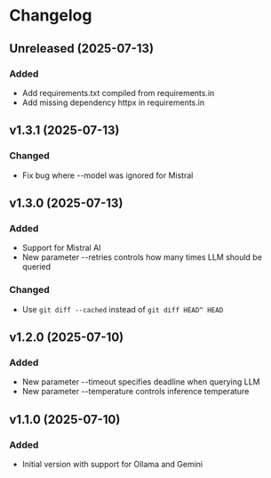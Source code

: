 # Changelog

## Unreleased (2025-07-13)

### Added

- Add requirements.txt compiled from requirements.in
- Add missing dependency httpx in requirements.in

## v1.3.1 (2025-07-13)

### Changed

- Fix bug where --model was ignored for Mistral

## v1.3.0 (2025-07-13)

### Added

- Support for Mistral AI
- New parameter --retries controls how many times LLM should be queried

### Changed

- Use `git diff --cached` instead of `git diff HEAD^ HEAD`

## v1.2.0 (2025-07-10)

### Added

- New parameter --timeout specifies deadline when querying LLM
- New parameter --temperature controls inference temperature

## v1.1.0 (2025-07-10)

### Added

- Initial version with support for Ollama and Gemini
